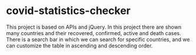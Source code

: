 # covid-statistics-checker
This project is based on APIs and jQuery. In this project there are shown many countries and their recovered, confirmed, active and death cases. There is a search bar in which we can search for specific countries, and we can customize the table in ascending and descending order. 
